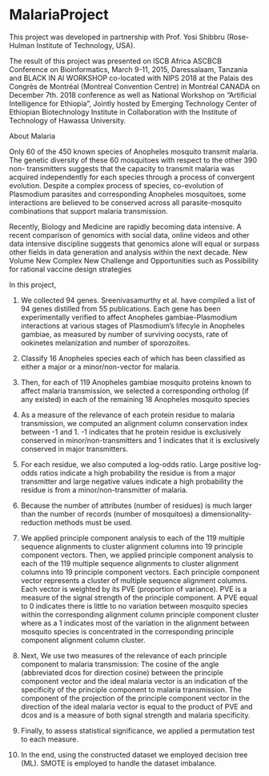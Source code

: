 # MalariaProject
This project was developed in partnership with Prof. Yosi Shibbru (Rose-Hulman Institute of Technology, USA).

The result of this project was presented on ISCB Africa ASCBCB Conference on Bioinformatics, March 9-11, 2015, Daressalaam, Tanzania and BLACK IN AI WORKSHOP co-located with NIPS 2018 at the Palais des Congrès de Montréal (Montreal Convention Centre) in Montréal CANADA on December 7th. 2018 conference as well as National Workshop on “Artificial Intelligence for Ethiopia”, Jointly hosted by Emerging Technology Center of Ethiopian Biotechnology Institute in Collaboration with the Institute of Technology of Hawassa University.

About Malaria

Only 60 of the 450 known species of Anopheles mosquito transmit malaria. The genetic diversity of these 60 mosquitoes with respect to the other 390 non- transmitters suggests that the capacity to transmit malaria was acquired independently for each species through a process of convergent evolution. Despite a complex process of species, co-evolution of Plasmodium parasites and corresponding Anopheles mosquitoes, some interactions are believed to be conserved across all parasite-mosquito combinations that support malaria transmission.


Recently, Biology and Medicine are rapidly becoming data intensive. A recent comparison of genomics with social data, online videos and other data intensive discipline suggests that genomics alone will equal or surpass other fields in data generation and analysis within the next decade.
New Volume New Complex New Challenge and Opportunities such as  Possibility for rational vaccine design strategies

In this project, 

1. We collected 94 genes. Sreenivasamurthy et al. have compiled a list of 94 genes distilled from 55 publications. Each gene has been experimentally verified to affect Anopheles gambiae-Plasmodium interactions at various stages of Plasmodium’s lifecyle in Anopheles gambiae, as measured by number of surviving oocysts, rate of ookinetes melanization and number of sporozoites.

2. Classify 16 Anopheles species each of which has been classified as either a major or a minor/non-vector for malaria.
3. Then, for each of 119 Anopheles gambiae mosquito proteins known to affect malaria transmission, we selected a corresponding ortholog (if any existed) in each of the remaining 18 Anopheles mosquito species
4.  As a measure of the relevance of each protein residue to malaria transmission, we computed an alignment column conservation index between -1 and 1.  -1 indicates that he protein residue is exclusively conserved in minor/non-transmitters and 1 indicates that it is exclusively conserved in major transmitters.
5.  For each residue, we also computed a log-odds ratio. Large positive log-odds ratios indicate a high probability the residue is from a major transmitter and large negative values indicate a high probability the residue is from a minor/non-transmitter of malaria. 
6. Because the number of attributes (number of residues) is much larger than the number of records (number of mosquitoes) a dimensionality- reduction methods must be used.
7. We applied principle component analysis to each of the 119 multiple sequence alignments to cluster alignment columns into 19 principle component vectors. Then, we applied principle component analysis to each of the 119 multiple sequence alignments to cluster alignment columns into 19 principle component vectors. Each principle component vector represents a cluster of multiple sequence alignment columns. Each vector is weighted by its PVE (proportion of variance). PVE is a measure of the signal strength of the principle component. A PVE equal to 0 indicates there is little to no variation between mosquito species within the corresponding alignment column principle component cluster where as a 1 indicates most of the variation in the alignment between mosquito species is concentrated in the corresponding principle component alignment column cluster.
8. Next, We use two measures of the relevance of each principle component to malaria transmission: The cosine of the angle (abbreviated dcos for direction cosine) between the principle component vector and the ideal malaria vector is an indication of the specificity of the principle component to malaria transmission. The component of the projection of the principle component vector in the direction of the ideal malaria vector is equal to the product of PVE and dcos and is a measure of both signal strength and malaria specificity.  
9. Finally, to assess statistical significance, we applied a permutation test to each measure. 
10. In the end,  using the constructed dataset we employed decision tree (ML). SMOTE is employed to handle the dataset imbalance.

 



